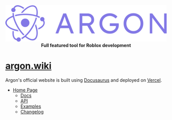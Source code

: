 <div align='center'>
  <img alt='Argon' src='https://raw.githubusercontent.com/argon-rbx/argon-assets/main/argon_banner.png'>
  <b>Full featured tool for Roblox development</b>
</div>

# [argon.wiki](https://argon.wiki/)

Argon's official website is built using [Docusaurus](https://docusaurus.io/) and deployed on [Vercel](https://vercel.com/).

- [Home Page](https://argon.wiki/)
  - [Docs](https://argon.wiki/docs)
  - [API](https://argon.wiki/api)
  - [Examples](https://argon.wiki/examples)
  - [Changelog](https://argon.wiki/changelog)
